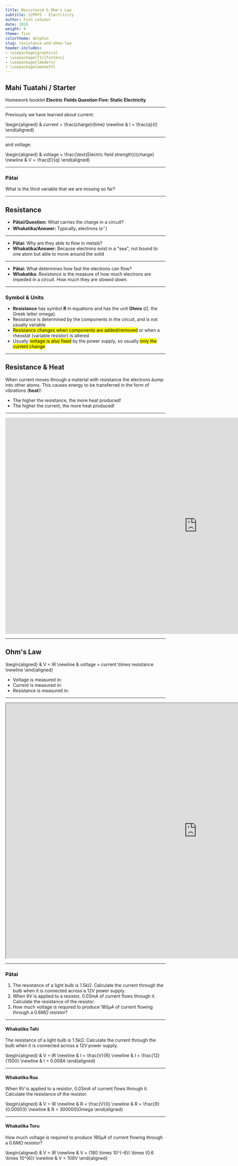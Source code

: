 ```yaml
---
title: Resistance & Ohm's Law
subtitle: 12PHYS - Electricity
author: Finn LeSueur
date: 2019
weight: 4
theme: finn
colortheme: dolphin
slug: resistance-and-ohms-law
header-includes:
- \usepackage{graphicx}
- \usepackage[T1]{fontenc}
- \usepackage{lmodern}
- \usepackage{amsmath}
---
```


## Mahi Tuatahi / Starter

Homework booklet __Electric Fields Question Five: Static Electricity__

---

Previously we have learned about current:

\begin{aligned}
    & current = \frac{charge}{time} \newline
    & I = \frac{q}{t}
\end{aligned}

---

and voltage:

\begin{aligned}
    & voltage = \frac{\text{Electric field strength}}{charge} \newline
    & V = \frac{E}{q}
\end{aligned}

---

### Pātai

What is the third variable that we are missing so far?

---

## Resistance

- __Pātai/Question:__ What carries the charge in a circuit?
- __Whakatika/Answer:__ Typically, electrons ($e^{-}$)

---

- __Pātai:__ Why are they able to flow in metals?
- __Whakatika/Answer:__ Because electrons exist in a "sea", not bound to one atom but able to move around the solid

---

- __Pātai:__ What determines how fast the electrons can flow?
- __Whakatika__: _Resistance_ is the measure of how much electrons are impeded in a circuit. How much they are _slowed down_.

---

### Symbol & Units

- __Resistance__ has symbol __R__ in equations and has the unit __Ohms__ ($\Omega$, the Greek letter omega).
- Resistance is determined by the components in the circuit, and is not usually variable
- <mark>Resistance changes when components are added/removed</mark> or when a rheostat (variable resistor) is altered
- Usually <mark>voltage is also fixed</mark> by the power supply, so usually <mark>only the current change</mark>

---

## Resistance & Heat

When current moves through a material with resistance the electrons _bump_ into other atoms. This causes energy to be transferred in the form of vibrations (__heat__)!

- The higher the resistance, the more heat produced!
- The higher the current, the more heat produced!

---

<iframe width="1206" height="678" src="https://www.youtube.com/embed/Y-LPERlRHYA" frameborder="0" allow="accelerometer; autoplay; encrypted-media; gyroscope; picture-in-picture" allowfullscreen></iframe>

---

## Ohm's Law

\begin{aligned}
    & V = IR \newline
    & voltage = current \times resistance \newline
\end{aligned}

- Voltage is measured in:
- Current is measured in:
- Resistance is measured in:

---

<iframe src="https://phet.colorado.edu/sims/html/ohms-law/latest/ohms-law_en.html" width="1200" height="800" scrolling="no" allowfullscreen></iframe>

---

### Pātai

1. The resistance of a light bulb is $1.5k\Omega$. Calculate the current through the bulb when it is connected across a $12V$ power supply.
2. When $9V$ is applied to a resistor, $0.03mA$ of current flows through it. Calculate the resistance of the resistor.
3. How much voltage is required to produce $180\mu A$ of current flowing through a $0.6M\Omega$ resistor?

---

#### Whakatika Tahi

The resistance of a light bulb is $1.5k\Omega$. Calculate the current through the bulb when it is connected across a $12V$ power supply.

\begin{aligned}
    & V = IR \newline
    & I = \frac{V}{R} \newline
    & I = \frac{12}{1500} \newline
    & I = 0.008A
\end{aligned}

---

#### Whakatika Rua

When $9V$ is applied to a resistor, $0.03mA$ of current flows through it. Calculate the resistance of the resistor.

\begin{aligned}
    & V = IR \newline
    & R = \frac{V}{I} \newline
    & R = \frac{9}{0.00003} \newline
    & R = 300000\Omega
\end{aligned}

---

#### Whakatika Toru

How much voltage is required to produce $180\mu A$ of current flowing through a $0.6M\Omega$ resistor?

\begin{aligned}
    & V = IR \newline
    & V = (180 \times 10^{-6}) \times (0.6 \times 10^{6}) \newline
    & V = 108V
\end{aligned}

